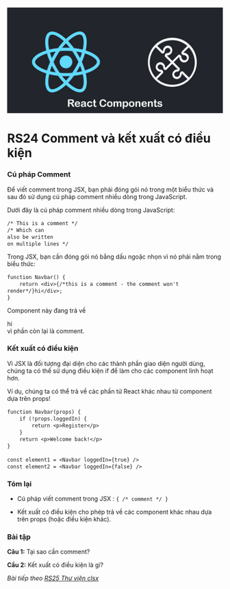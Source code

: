 ![Create-HTML-1](images/components.jpg) 

# RS24 Comment và kết xuất có điều kiện

### Cú pháp Comment

Để viết comment trong JSX, bạn phải đóng gói nó trong một biểu thức và sau đó sử dụng cú pháp comment nhiều dòng trong JavaScript.

Dưới đây là cú pháp comment nhiều dòng trong JavaScript:

```
/* This is a comment */
/* Which can
also be written
on multiple lines */
```

Trong JSX, bạn cần đóng gói nó bằng dấu ngoặc nhọn vì nó phải nằm trong biểu thức:

```
function Navbar() {
    return <div>{/*this is a comment - the comment won't render*/}hi</div>;
}
```

Component này đang trả về <div>hi</div> vì phần còn lại là comment.

### Kết xuất có điều kiện

Vì JSX là đối tượng đại diện cho các thành phần giao diện người dùng, chúng ta có thể sử dụng điều kiện if để làm cho các component linh hoạt hơn.

Ví dụ, chúng ta có thể trả về các phần tử React khác nhau từ component dựa trên props!

```
function Navbar(props) {
    if (!props.loggedIn) {
        return <p>Register</p>
    }
    return <p>Welcome back!</p> 
}

const element1 = <Navbar loggedIn={true} />
const element2 = <Navbar loggedIn={false} />
```

### Tóm lại

- Cú pháp viết comment trong JSX : `{ /* comment */ }`

- Kết xuất có điều kiện cho phép trả về các component khác nhau dựa trên props (hoặc điều kiện khác).

### Bài tập

**Câu 1:** Tại sao cần comment?

**Cầu 2:** Kết xuất có điều kiện là gì?

*Bài tiếp theo [RS25 Thư viện clsx](/lesson/session/session_025_clsx.md)*
